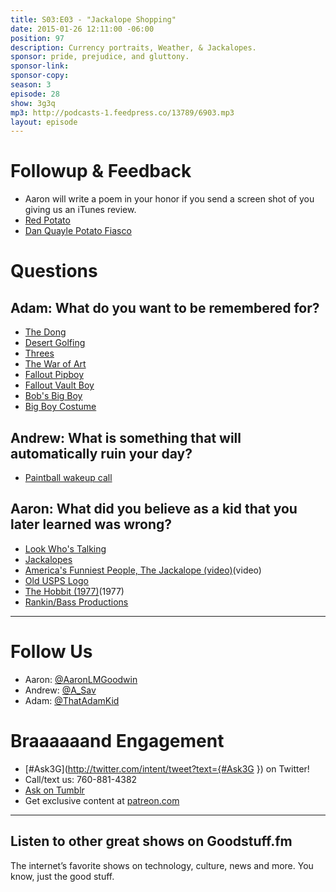 ```yaml
---
title: S03:E03 - "Jackalope Shopping"
date: 2015-01-26 12:11:00 -06:00
position: 97
description: Currency portraits, Weather, & Jackalopes.
sponsor: pride, prejudice, and gluttony.
sponsor-link: 
sponsor-copy: 
season: 3
episode: 28
show: 3g3q
mp3: http://podcasts-1.feedpress.co/13789/6903.mp3
layout: episode
---
```


# Followup & Feedback
- Aaron will write a poem in your honor if you send a screen shot of you giving us an iTunes review.
- [Red Potato](http://3g3q.co/post/243099651/episode-3-red-potato-in-this-episode-andrew)
- [Dan Quayle Potato Fiasco](http://youtu.be/Wdqbi66oNuI)

# Questions

## Adam: What do you want to be remembered for?
- [The Dong](http://en.wikipedia.org/wiki/Vietnamese_dong)
- [Desert Golfing](https://itunes.apple.com/us/app/desert-golfing/id902062673?mt=8&at=10lrY7)
- [Threes](https://itunes.apple.com/us/app/threes!/id779157948?mt=8&at=10lrY7)
- [The War of Art](http://amzn.com/B007A4SDCG?tag=aar06-20)
- [Fallout Pipboy](http://fallout.wikia.com/wiki/Pip-Boy)
- [Fallout Vault Boy](http://fallout.wikia.com/wiki/Vault_Boy)
- [Bob's Big Boy](http://www.furmanifesto.com/wp-content/uploads/2013/11/bobs-big-boy.jpg)
- [Big Boy Costume](http://www.costume-works.com/bobs_big_boy.html)

## Andrew: What is something that will automatically ruin your day?
- [Paintball wakeup call](http://youtu.be/moDqWGC8rE0)

## Aaron: What did you believe as a kid that you later learned was wrong?
- [Look Who's Talking](http://www.imdb.com/title/tt0097778/)
- [Jackalopes](http://www.ebay.com/bhp/jackalope-taxidermy)
- [America's Funniest People, The Jackalope (video)](http://youtu.be/MN72IOFs4zg)(video)
- [Old USPS Logo](http://www.freevector.com/site_media/preview_images/FreeVector-US-Mail.jpg)
- [The Hobbit (1977)](http://www.imdb.com/title/tt0077687/)(1977)
- [Rankin/Bass Productions](http://en.wikipedia.org/wiki/Rankin/Bass_Productions)

***

# Follow Us

* Aaron: [@AaronLMGoodwin](http://twitter.com/aaronlmgoodwin)
* Andrew: [@A_Sav](http://twitter.com/a_sav)
* Adam: [@ThatAdamKid](http://twitter.com/thatadamkid)

# Braaaaaand Engagement

* [#Ask3G](http://twitter.com/intent/tweet?text={#Ask3G }) on Twitter!
* Call/text us: 760-881-4382
* [Ask on Tumblr](http://3g3q.co/ask)
* Get exclusive content at [patreon.com](http://www.patreon.com/3g3q)

---

## Listen to other great shows on Goodstuff.fm

The internet’s favorite shows on technology, culture, news and more. You know, just the good stuff.
